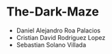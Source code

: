 # The-Dark-Maze 

- Daniel Alejandro Roa Palacios
- Cristian David Rodriguez Lopez
- Sebastian Solano Villada
